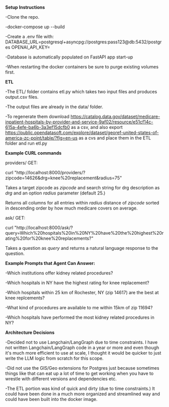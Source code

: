 __Setup Instructions__

-Clone the repo.

-docker-compose up --build

-Create a .env file with:
  DATABASE_URL=postgresql+asyncpg://postgres:pass123@db:5432/postgres
  OPENAI_API_KEY=<your key>
  
-Database is automatically populated on FastAPI app start-up

-When restarting the docker containers be sure to purge existing volumes first.

__ETL__

-The ETL/ folder contains etl.py which takes two input files and produces output.csv files.

-The output files are already in the data/ folder.

-To regenerate them download https://catalog.data.gov/dataset/medicare-inpatient-hospitals-by-provider-and-service-9af02/resource/e51cf14c-615a-4efe-ba6b-3a3ef15dcfb0 as a csv, and also export https://public.opendatasoft.com/explore/dataset/georef-united-states-of-america-zc-point/table/?flg=en-us as a cvs and place them in the ETL folder and run etl.py

__Example CURL commands__

providers/ GET:

curl "http://localhost:8000/providers/?zipcode=14626&drg=knee%20replacement&radius=75"

Takes a target zipcode as _zipcode_ and search string for drg description as _drg_ and an option _radius_ parameter (default 25.)

Returns all columns for all entries within _radius_ distance of _zipcode_ sorted in descending order by how much medicare covers on average.

ask/ GET:

curl "http://localhost:8000/ask/?query=Which%20hospitals%20in%20NY%20have%20the%20highest%20rating%20for%20knee%20replacements?"

Takes a question as _query_ and returns a natural language response to the question.


__Example Prompts that Agent Can Answer:__

-Which institutions offer kidney related procedures?

-Which hospitals in NY have the highest rating for knee replacement?

-Which hospitals within 25 km of Rochester, NY (zip 14617) are the best at knee replcements?

-What kind of procedures are available to me within 15km of zip 11694?

-Which hospitals have performed the most kidney related procedures in NY?

__Architecture Decisions__

-Decided not to use Langchain/LangGraph due to time constraints. I have not written Langchain/LangGraph code in a year or more and even though it's much more efficient to use at scale, I thought it would be quicker to just write the LLM logic from scratch for this scope.

-Did not use the GIS/Geo extensions for Postgres just because sometimes things like that can eat up a lot of time to get working when you have to wrestle with different versions and dependencies etc.

-The ETL portion was kind of quick and dirty (due to time constraints.) It could have been done in a much more organized and streamlined way and could have been built into the docker image.
